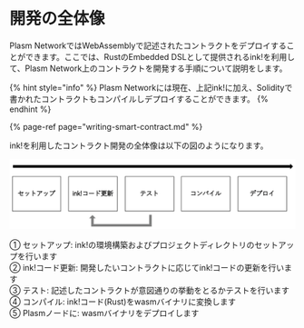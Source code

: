 # 開発の全体像

Plasm NetworkではWebAssemblyで記述されたコントラクトをデプロイすることができます。ここでは、RustのEmbedded DSLとして提供されるink!を利用して、Plasm Network上のコントラクトを開発する手順について説明をします。

{% hint style="info" %}
Plasm Networkには現在、上記ink!に加え、Solidityで書かれたコントラクトもコンパイルしデプロイすることができます。
{% endhint %}

{% page-ref page="writing-smart-contract.md" %}

ink!を利用したコントラクト開発の全体像は以下の図のようになります。

![&#x30B3;&#x30F3;&#x30C8;&#x30E9;&#x30AF;&#x30C8;&#x958B;&#x767A;&#x306E;&#x5168;&#x4F53;&#x50CF;](../.gitbook/assets/screen-shot-2020-07-17-at-16.52.08.png)

① セットアップ: ink!の環境構築およびプロジェクトディレクトリのセットアップを行います  
② ink!コード更新: 開発したいコントラクトに応じてink!コードの更新を行います  
③ テスト: 記述したコントラクトが意図通りの挙動をとるかテストを行います  
④ コンパイル: ink!コード\(Rust\)をwasmバイナリに変換します  
⑤ Plasmノードに: wasmバイナリをデプロイします

